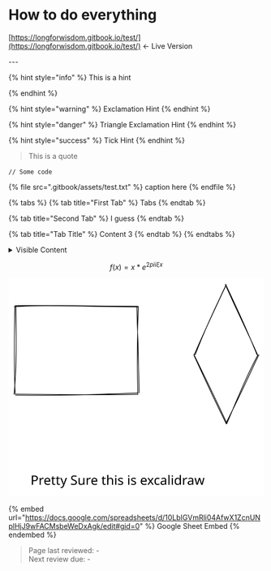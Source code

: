 # How to do everything

[https://longforwisdom.gitbook.io/test/](https://longforwisdom.gitbook.io/test/) <- Live Version

\---





{% hint style="info" %}
This is a hint


{% endhint %}

{% hint style="warning" %}
Exclamation Hint
{% endhint %}

{% hint style="danger" %}
Triangle Exclamation Hint
{% endhint %}

{% hint style="success" %}
Tick Hint
{% endhint %}



> This is a quote

```
// Some code
```

{% file src=".gitbook/assets/test.txt" %}
caption here
{% endfile %}

{% tabs %}
{% tab title="First Tab" %}
Tabs
{% endtab %}

{% tab title="Second Tab" %}
I guess
{% endtab %}

{% tab title="Tab Title" %}
Content 3
{% endtab %}
{% endtabs %}

<details>

<summary>Visible Content</summary>

Expandable Content

</details>

$$
f(x) = x * e^{2 pi i \xi x}
$$

<img src=".gitbook/assets/file.drawing.svg" alt="Caption for drawing" class="gitbook-drawing">

{% embed url="https://docs.google.com/spreadsheets/d/10LbIGVmRli04AfwX1ZcnUNplHjJ9wFACMsbeWeDxAgk/edit#gid=0" %}
Google Sheet Embed
{% endembed %}

> Page last reviewed: -\
> Next review due: -
